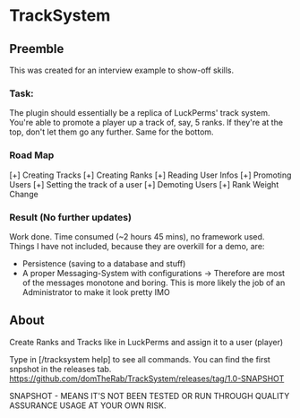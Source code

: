 # TrackSystem

## Preemble

This was created for an interview example to show-off skills.

### Task: 
The plugin should essentially be a replica of LuckPerms' track system. You're able to promote a player up a track of, say, 5 ranks. If they're at the top, don't let them go any further. Same for the bottom.

### Road Map
[+] Creating Tracks
[+] Creating Ranks
[+] Reading User Infos
[+] Promoting Users
[+] Setting the track of a user
[+] Demoting Users
[+] Rank Weight Change

### Result (No further updates)

Work done. Time consumed (~2 hours 45 mins), no framework used. 
Things I have not included, because they are overkill for a demo, are:
- Persistence (saving to a database and stuff)
- A proper Messaging-System with configurations
    -> Therefore are most of the messages monotone and boring. This is more likely the job of an Administrator to make it look pretty IMO 

## About

Create Ranks and Tracks like in LuckPerms and assign it to a user (player)

Type in [/tracksystem help] to see all commands.
You can find the first snpshot in the releases tab.
https://github.com/domTheRab/TrackSystem/releases/tag/1.0-SNAPSHOT

SNAPSHOT - MEANS IT'S NOT BEEN TESTED OR RUN THROUGH QUALITY ASSURANCE
USAGE AT YOUR OWN RISK.
